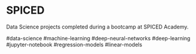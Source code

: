 # SPICED
Data Science projects completed during a bootcamp at SPICED Academy.

#data-science #machine-learning #deep-neural-networks #deep-learning #jupyter-notebook #regression-models #linear-models
